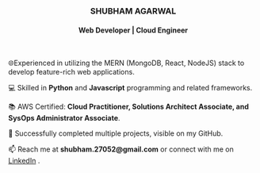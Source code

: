 <h3 align="center"><b>SHUBHAM AGARWAL</b></h3>
<h4 align="center">Web Developer | Cloud Engineer</h4>

<br/>
<p>🌐Experienced in utilizing the MERN (MongoDB, React, NodeJS) stack to develop feature-rich web applications.</p>
<p>💻 Skilled in <b>Python</b> and <b>Javascript</b> programming and related frameworks.</p>
<p>📚 AWS Certified: <b>Cloud Practitioner, Solutions Architect Associate, and SysOps Administrator Associate</b>.</p> 
<p>🔭 Successfully completed multiple projects, visible on my GitHub.</p>
<p>📫 Reach me at <b>shubham.27052@gmail.com</b> or connect with me on <a href="https://www.linkedin.com/in/your-linkedin-profile">LinkedIn</a> .</p>
<br/>







